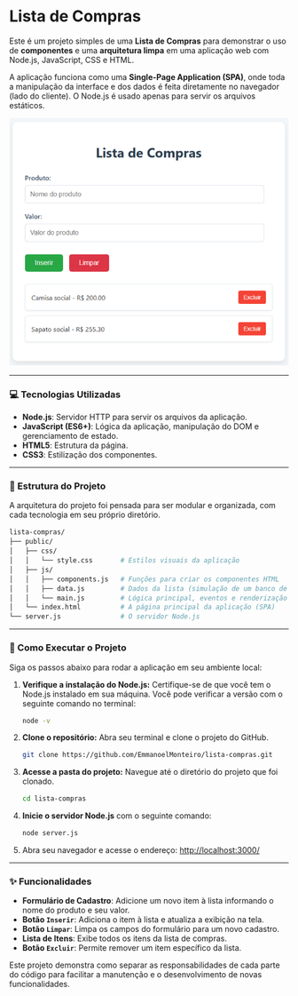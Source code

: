 # Lista de Compras

Este é um projeto simples de uma **Lista de Compras** para demonstrar o uso de **componentes** e uma **arquitetura limpa** em uma aplicação web com Node.js, JavaScript, CSS e HTML.

A aplicação funciona como uma **Single-Page Application (SPA)**, onde toda a manipulação da interface e dos dados é feita diretamente no navegador (lado do cliente). O Node.js é usado apenas para servir os arquivos estáticos.

![Preview da Lista de Compras](ListaCompras.png)

---

### 💻 Tecnologias Utilizadas

* **Node.js**: Servidor HTTP para servir os arquivos da aplicação.
* **JavaScript (ES6+)**: Lógica da aplicação, manipulação do DOM e gerenciamento de estado.
* **HTML5**: Estrutura da página.
* **CSS3**: Estilização dos componentes.

---

### 📂 Estrutura do Projeto

A arquitetura do projeto foi pensada para ser modular e organizada, com cada tecnologia em seu próprio diretório.

```bash
lista-compras/
├── public/
│   ├── css/
│   │   └── style.css       # Estilos visuais da aplicação
│   ├── js/
│   │   ├── components.js   # Funções para criar os componentes HTML
│   │   ├── data.js         # Dados da lista (simulação de um banco de dados)
│   │   └── main.js         # Lógica principal, eventos e renderização
│   └── index.html          # A página principal da aplicação (SPA)
└── server.js               # O servidor Node.js
```

---

### 🚀 Como Executar o Projeto

Siga os passos abaixo para rodar a aplicação em seu ambiente local:

1.  **Verifique a instalação do Node.js:** Certifique-se de que você tem o Node.js instalado em sua máquina. Você pode verificar a versão com o seguinte comando no terminal:
    ```sh
    node -v
    ```
2.  **Clone o repositório:** Abra seu terminal e clone o projeto do GitHub.
    ```sh
    git clone https://github.com/EmmanoelMonteiro/lista-compras.git
    ```
3.  **Acesse a pasta do projeto:** Navegue até o diretório do projeto que foi clonado.
    ```sh
    cd lista-compras
    ```
4.  **Inicie o servidor Node.js** com o seguinte comando:
    ```sh
    node server.js
    ```
5.  Abra seu navegador e acesse o endereço:
    [http://localhost:3000/](http://localhost:3000/)

---

### ✨ Funcionalidades

* **Formulário de Cadastro**: Adicione um novo item à lista informando o nome do produto e seu valor.
* **Botão `Inserir`**: Adiciona o item à lista e atualiza a exibição na tela.
* **Botão `Limpar`**: Limpa os campos do formulário para um novo cadastro.
* **Lista de Itens**: Exibe todos os itens da lista de compras.
* **Botão `Excluir`**: Permite remover um item específico da lista.

Este projeto demonstra como separar as responsabilidades de cada parte do código para facilitar a manutenção e o desenvolvimento de novas funcionalidades.

